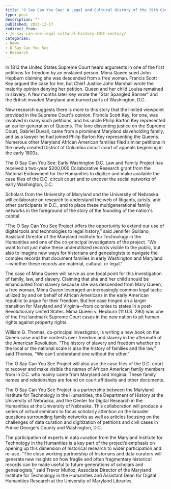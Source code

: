 ```yaml
---
title: 'O Say Can You See: A Legal and Cultural History of the 19th Century'
type: post
description: ""
published: 2013-12-17
redirect_from: 
- /o-say-can-see-legal-cultural-history-19th-century/
categories:
- News
- O Say Can You See
- Research
---
```

In 1813 the United States Supreme Court heard arguments in one of the first petitions for freedom by an enslaved person. Mima Queen sued John Hepburn claiming she was descended from a free woman. Francis Scott Key argued the case for her, but Chief Justice John Marshall wrote the majority opinion denying her petition. Queen and her child Louisa remained in slavery. A few months later Key wrote the "Star Spangled Banner" and the British invaded Maryland and burned parts of Washington, D.C.

New research suggests there is more to this story that the limited viewpoint provided in the Supreme Court's opinion. Francis Scott Key, for one, was involved in many such petitions, and his uncle Philip Barton Key represented an earlier generation of Queens. The lone dissenting justice on the Supreme Court, Gabriel Duvall, came from a prominent Maryland slaveholding family, and as a lawyer he had joined Philip Barton Key representing the Queens. Numerous other Maryland African American families filed similar petitions in the newly created District of Columbia circuit court of appeals beginning in the early 1800s.

The O Say Can You See: Early Washington D.C. Law and Family Project has received a two-year \$200,000 Collaborative Research grant from the National Endowment for the Humanities to digitize and make available the case files of the D.C. circuit court and to uncover the social networks of early Washington, D.C.

Scholars from the University of Maryland and the University of Nebraska will collaborate on research to understand the web of litigants, jurists, and other participants in D.C., and to place these multigenerational family networks in the foreground of the story of the founding of the nation's capital.

“The O Say Can You See Project offers the opportunity to extend our use of digital tools and technologies to legal history,” said Jennifer Guiliano, Assistant Director of the Maryland Institute for Technology in the Humanities and one of the co-principal investigators of the project. “We want to not just make these underutilized records visible to the public, but also to imagine new ways for historians and genealogists to navigate the complex records that document families in early Washington and Maryland—whether these records are material, cultural, or legal.”

The case of Mima Queen will serve as one focal point for this investigation of family, law, and slavery. Claiming that she and her child should be emancipated from slavery because she was descended from Mary Queen, a free woman, Mima Queen leveraged an increasingly common legal tactic utilized by and on behalf of African Americans in the early American republic to argue for their freedom. But her case hinged on a larger transition for Maryland and Virginia--from colonies to states in a post-Revolutionary United States. Mima Queen v. Hepburn (11 U.S. 290) was one of the first landmark Supreme Court cases in the new nation to pit human rights against property rights.

William G. Thomas, co-principal investigator, is writing a new book on the Queen case and the contests over freedom and slavery in the aftermath of the American Revolution. "The history of slavery and freedom whether on the local or the national scale is also the history of families and the law," said Thomas, "We can't understand one without the other."

The O Say Can You See Project will also use the case files of the D.C. court to recover and make visible the names of African American family members from in D.C. who mainly came from Maryland and Virginia. These family names and relationships are found on court affidavits and other documents.

The O Say Can You See Project is a partnership between the Maryland Institute for Technology in the Humanities, the Department of History at the University of Nebraska, and the Center for Digital Research in the Humanities at the University of Nebraska. This collaboration will produce a series of virtual seminars to focus scholarly attention on the broader questions surrounding family networks as well as articles focusing on the challenges of data curation and digitization of petitions and civil cases in Prince George's County and Washington, D.C.

The participation of experts in data curation from the Maryland Institute for Technology in the Humanities is a key part of the project’s emphasis on opening up this dimension of historical research to wider participation and re-use. “The close working partnership of historians and data curators will generate new insights on how fragile and often fragmentary historical records can be made useful to future generations of scholars and genealogists,” said Trevor Muñoz, Associate Director of the Maryland Institute for Technology in the Humanities and Assistant Dean for Digital Humanities Research at the University of Maryland Libraries.
